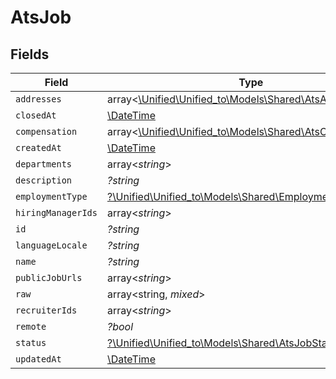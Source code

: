 # AtsJob


## Fields

| Field                                                                                              | Type                                                                                               | Required                                                                                           | Description                                                                                        |
| -------------------------------------------------------------------------------------------------- | -------------------------------------------------------------------------------------------------- | -------------------------------------------------------------------------------------------------- | -------------------------------------------------------------------------------------------------- |
| `addresses`                                                                                        | array<[\Unified\Unified_to\Models\Shared\AtsAddress](../../Models/Shared/AtsAddress.md)>           | :heavy_minus_sign:                                                                                 | N/A                                                                                                |
| `closedAt`                                                                                         | [\DateTime](https://www.php.net/manual/en/class.datetime.php)                                      | :heavy_minus_sign:                                                                                 | N/A                                                                                                |
| `compensation`                                                                                     | array<[\Unified\Unified_to\Models\Shared\AtsCompensation](../../Models/Shared/AtsCompensation.md)> | :heavy_minus_sign:                                                                                 | N/A                                                                                                |
| `createdAt`                                                                                        | [\DateTime](https://www.php.net/manual/en/class.datetime.php)                                      | :heavy_minus_sign:                                                                                 | N/A                                                                                                |
| `departments`                                                                                      | array<*string*>                                                                                    | :heavy_minus_sign:                                                                                 | N/A                                                                                                |
| `description`                                                                                      | *?string*                                                                                          | :heavy_minus_sign:                                                                                 | N/A                                                                                                |
| `employmentType`                                                                                   | [?\Unified\Unified_to\Models\Shared\EmploymentType](../../Models/Shared/EmploymentType.md)         | :heavy_minus_sign:                                                                                 | N/A                                                                                                |
| `hiringManagerIds`                                                                                 | array<*string*>                                                                                    | :heavy_minus_sign:                                                                                 | N/A                                                                                                |
| `id`                                                                                               | *?string*                                                                                          | :heavy_minus_sign:                                                                                 | N/A                                                                                                |
| `languageLocale`                                                                                   | *?string*                                                                                          | :heavy_minus_sign:                                                                                 | N/A                                                                                                |
| `name`                                                                                             | *?string*                                                                                          | :heavy_minus_sign:                                                                                 | N/A                                                                                                |
| `publicJobUrls`                                                                                    | array<*string*>                                                                                    | :heavy_minus_sign:                                                                                 | N/A                                                                                                |
| `raw`                                                                                              | array<string, *mixed*>                                                                             | :heavy_minus_sign:                                                                                 | N/A                                                                                                |
| `recruiterIds`                                                                                     | array<*string*>                                                                                    | :heavy_minus_sign:                                                                                 | N/A                                                                                                |
| `remote`                                                                                           | *?bool*                                                                                            | :heavy_minus_sign:                                                                                 | N/A                                                                                                |
| `status`                                                                                           | [?\Unified\Unified_to\Models\Shared\AtsJobStatus](../../Models/Shared/AtsJobStatus.md)             | :heavy_minus_sign:                                                                                 | N/A                                                                                                |
| `updatedAt`                                                                                        | [\DateTime](https://www.php.net/manual/en/class.datetime.php)                                      | :heavy_minus_sign:                                                                                 | N/A                                                                                                |